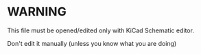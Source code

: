 WARNING
========

This file must be opened/edited only with KiCad Schematic editor. 

Don't edit it manually (unless you know what you are doing)
